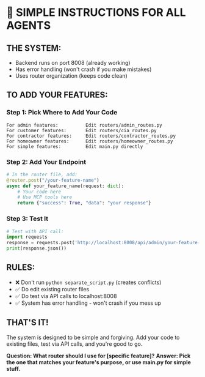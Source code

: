 # 🎯 **SIMPLE INSTRUCTIONS FOR ALL AGENTS**

## **THE SYSTEM:**
- Backend runs on port 8008 (already working)
- Has error handling (won't crash if you make mistakes)
- Uses router organization (keeps code clean)

## **TO ADD YOUR FEATURES:**

### **Step 1: Pick Where to Add Your Code**
```
For admin features:          Edit routers/admin_routes.py
For customer features:       Edit routers/cia_routes.py  
For contractor features:     Edit routers/contractor_routes.py
For homeowner features:      Edit routers/homeowner_routes.py
For simple features:         Edit main.py directly
```

### **Step 2: Add Your Endpoint**
```python
# In the router file, add:
@router.post("/your-feature-name")
async def your_feature_name(request: dict):
    # Your code here
    # Use MCP tools here
    return {"success": True, "data": "your response"}
```

### **Step 3: Test It**
```python
# Test with API call:
import requests
response = requests.post('http://localhost:8008/api/admin/your-feature-name')
print(response.json())
```

## **RULES:**
- ❌ Don't run `python separate_script.py` (creates conflicts)
- ✅ Do edit existing router files
- ✅ Do test via API calls to localhost:8008
- ✅ System has error handling - won't crash if you mess up

## **THAT'S IT!**
The system is designed to be simple and forgiving. Add your code to existing files, test via API calls, and you're good to go.

**Question: What router should I use for [specific feature]?**
**Answer: Pick the one that matches your feature's purpose, or use main.py for simple stuff.**